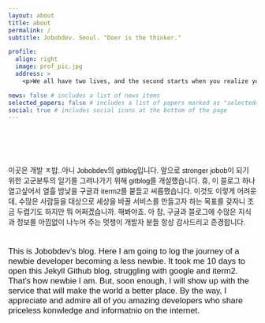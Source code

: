 ```yaml
---
layout: about
title: about
permalink: /
subtitle: Jobobdev. Seoul. "Doer is the thinker."

profile:
  align: right
  image: prof_pic.jpg
  address: >
    <p>We all have two lives, and the second starts when you realize you only have one.</p>

news: false # includes a list of news items
selected_papers: false # includes a list of papers marked as "selected={true}"
social: true # includes social icons at the bottom of the page
---
```


<p>
<br>
<br></p>
<p style="font-family: 'Gothic A1', sans-serif; font-weight: 500; font-size: 0.9rem; margin-top: 40px;">이곳은 개발 ㅈ밥..아니 Jobobdev의 gitblog입니다. 앞으로 stronger jobob이 되기 위한 고군분투의 일기를 그려나가기 위해 gitblog를 개설했습니다. 휴, 이 블로그 하나 열고싶어서 열흘 밤낮을 구글과 iterm2를 붙들고 씨름했습니다. 이것도 이렇게 어려운데, 수많은 사람들을 대상으로 세상을 바꿀 서비스를 만들고자 하는 목표를 갖자니 조금 두렵기도 하지만 뭐 어쩌겠습니까. 해봐야죠. 아 참, 구글과 블로그에 수많은 지식과 정보를 아낌없이 나누어 주는 멋쟁이 개발자 분들 항상 감사드리고 존경합니다.</p>
<p style="font-family: 'Anek Bangla', sans-serif; font-weight: 500; font-size: 1.05rem; margin-top: 40px;">This is Jobobdev's blog. Here I am going to log the journey of a newbie developer becoming a less newbie. It took me 10 days to open this Jekyll Github blog, struggling with google and iterm2. That's how newbie I am. But, soon enough, I will show up with the service that will make the world a better place. By the way, I appreciate and admire all of you amazing developers who share priceless konwledge and informatnio on the internet.
</P>
